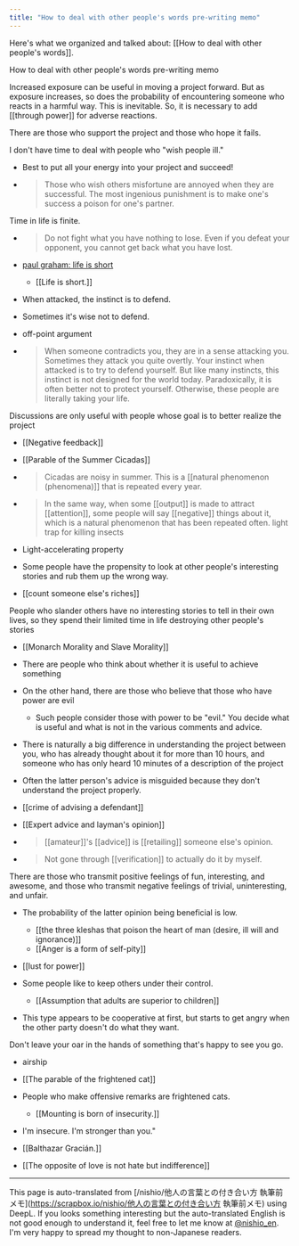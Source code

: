 ```yaml
---
title: "How to deal with other people's words pre-writing memo"
---
```


Here's what we organized and talked about: [[How to deal with other people's words]].

How to deal with other people's words pre-writing memo

Increased exposure can be useful in moving a project forward.
But as exposure increases, so does the probability of encountering someone who reacts in a harmful way. This is inevitable.
So, it is necessary to add [[through power]] for adverse reactions.

There are those who support the project and those who hope it fails.

I don't have time to deal with people who "wish people ill."
- Best to put all your energy into your project and succeed!
- > Those who wish others misfortune are annoyed when they are successful. The most ingenious punishment is to make one's success a poison for one's partner.

Time in life is finite.
- > Do not fight what you have nothing to lose. Even if you defeat your opponent, you cannot get back what you have lost.

- [paul graham: life is short](https://nahareport.blogspot.com/2016/01/paul-graham.html)
    - [[Life is short.]]
- When attacked, the instinct is to defend.
- Sometimes it's wise not to defend.
- off-point argument
- > When someone contradicts you, they are in a sense attacking you. Sometimes they attack you quite overtly. Your instinct when attacked is to try to defend yourself. But like many instincts, this instinct is not designed for the world today. Paradoxically, it is often better not to protect yourself. Otherwise, these people are literally taking your life.

Discussions are only useful with people whose goal is to better realize the project

- [[Negative feedback]]

- [[Parable of the Summer Cicadas]]
- > Cicadas are noisy in summer. This is a [[natural phenomenon (phenomena)]] that is repeated every year.
- >  In the same way, when some [[output]] is made to attract [[attention]], some people will say [[negative]] things about it, which is a natural phenomenon that has been repeated often.
light trap for killing insects
- Light-accelerating property
- Some people have the propensity to look at other people's interesting stories and rub them up the wrong way.


- [[count someone else's riches]]

People who slander others have no interesting stories to tell in their own lives, so they spend their limited time in life destroying other people's stories

- [[Monarch Morality and Slave Morality]]
- There are people who think about whether it is useful to achieve something
- On the other hand, there are those who believe that those who have power are evil
    - Such people consider those with power to be "evil."
You decide what is useful and what is not in the various comments and advice.
- There is naturally a big difference in understanding the project between you, who has already thought about it for more than 10 hours, and someone who has only heard 10 minutes of a description of the project
- Often the latter person's advice is misguided because they don't understand the project properly.

- [[crime of advising a defendant]]

- [[Expert advice and layman's opinion]]
- >  [[amateur]]'s [[advice]] is [[retailing]] someone else's opinion.
- > Not gone through [[verification]] to actually do it by myself.

There are those who transmit positive feelings of fun, interesting, and awesome, and those who transmit negative feelings of trivial, uninteresting, and unfair.
- The probability of the latter opinion being beneficial is low.
    - [[the three kleshas that poison the heart of man (desire, ill will and ignorance)]]
    - [[Anger is a form of self-pity]]

- [[lust for power]]
- Some people like to keep others under their control.
    - [[Assumption that adults are superior to children]]
- This type appears to be cooperative at first, but starts to get angry when the other party doesn't do what they want.

Don't leave your oar in the hands of something that's happy to see you go.
- airship

- [[The parable of the frightened cat]]
- People who make offensive remarks are frightened cats.
    - [[Mounting is born of insecurity.]]
- I'm insecure. I'm stronger than you."

- [[Balthazar Gracián.]]

- [[The opposite of love is not hate but indifference]]

---
This page is auto-translated from [/nishio/他人の言葉との付き合い方 執筆前メモ](https://scrapbox.io/nishio/他人の言葉との付き合い方 執筆前メモ) using DeepL. If you looks something interesting but the auto-translated English is not good enough to understand it, feel free to let me know at [@nishio_en](https://twitter.com/nishio_en). I'm very happy to spread my thought to non-Japanese readers.